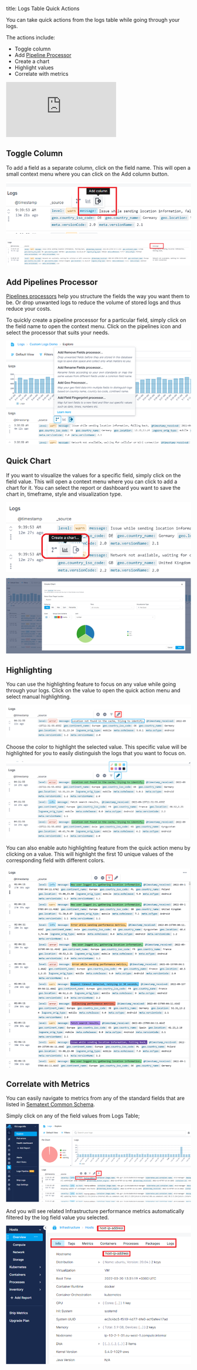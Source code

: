 title: Logs Table Quick Actions

You can take quick actions from the logs table while going through your logs.

The actions include:

  - Toggle column
  - Add [Pipeline Processor](../logs/pipelines)
  - Create a chart
  - Highlight values
  - Correlate with metrics

<div class="video_container">
<iframe src="https://www.youtube.com/embed/wuPKnCr4ByE" 
frameborder="0" allow="autoplay; encrypted-media" 
allowfullscreen class="video"></iframe>
</div>


## Toggle Column

To add a field as a separate column, click on the field name. This will open a small context menu where you can click on the Add column button. 

![toggle_column](../images/logs/logs-table-quick-actions_1.png)

![new column](../images/logs/logs-table-quick-actions_2.png)

## Add Pipelines Processor

[Pipelines processors](../logs/pipelines) help you structure the fields the way you want them to be. Or drop unwanted logs to reduce the volume of stored logs and thus reduce your costs.

To quickly create a pipeline processor for a particular field, simply click on the field name to open the context menu. Click on the pipelines icon and select the processor that suits your needs. 

![pipelines](../images/logs/logs-table-quick-actions_3.png)

## Quick Chart

If you want to visualize the values for a specific field, simply click on the field value. This will open a context menu where you can click to add a chart for it.
You can select the report or dashboard you want to save the chart in, timeframe, style and visualization type.

![create chart](../images/logs/logs-table-quick-actions_4.png)

![quick chart builder](../images/logs/logs-table-quick-actions_5.png)

## Highlighting

You can use the highlighting feature to focus on any value while going through your logs.
Click on the value to open the quick action menu and select manual highlighting.

![highlight menu](../images/logs/logs-table-quick-actions_6.png)

Choose the color to highlight the selected value. This specific value will be highlighted for you to easily distinguish the logs that you want to focus on.

![manual highlighting](../images/logs/logs-table-quick-actions_7.png)

You can also enable auto highlighting feature from the quick action menu by clicking on a value. This will highlight the first 10 unique values of the corresponding field with different colors.

![auto highlighting](../images/logs/logs-table-quick-actions_8.png)

## Correlate with Metrics

You can easily navigate to metrics from any of the standard fields that are listed in [Sematext Common Schema](../tags/common-schema). 

Simply click on any of the field values from Logs Table;

![Navigate Infra](../images/logs/logs-table-navigate-infra.png)

And you will see related Infrastructure performance metrics automatically filtered by the log field value you selected.

![Host Flyout](../images/logs/host-flyout.png)

